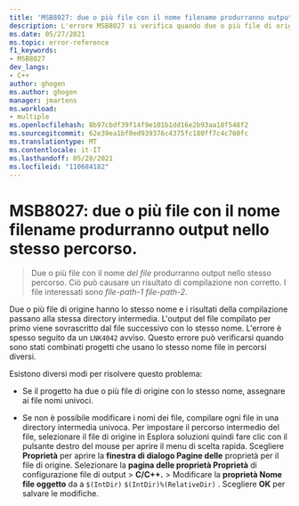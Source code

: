 ```yaml
---
title: 'MSB8027: due o più file con il nome filename produrranno output nello stesso percorso.'
description: L'errore MSB8027 si verifica quando due o più file di origine nel progetto hanno lo stesso nome.
ms.date: 05/27/2021
ms.topic: error-reference
f1_keywords:
- MSB8027
dev_langs:
- C++
author: ghogen
ms.author: ghogen
manager: jmartens
ms.workload:
- multiple
ms.openlocfilehash: 8b97cbdf39f14f9e101b1dd16e2b93aa18f548f2
ms.sourcegitcommit: 62e39ea1bf0ed939376c4375fc180ff7c4c760fc
ms.translationtype: MT
ms.contentlocale: it-IT
ms.lasthandoff: 05/28/2021
ms.locfileid: "110684182"
---
```

# <a name="msb8027-two-or-more-files-with-the-name-of-filename-will-produce-outputs-to-the-same-location"></a>MSB8027: due o più file con il nome filename produrranno output nello stesso percorso.

> Due o più file con il nome *del file* produrranno output nello stesso percorso. Ciò può causare un risultato di compilazione non corretto. I file interessati sono *file-path-1* *file-path-2*.

Due o più file di origine hanno lo stesso nome e i risultati della compilazione passano alla stessa directory intermedia. L'output del file compilato per primo viene sovrascritto dal file successivo con lo stesso nome. L'errore è spesso seguito da un `LNK4042` avviso. Questo errore può verificarsi quando sono stati combinati progetti che usano lo stesso nome file in percorsi diversi.

Esistono diversi modi per risolvere questo problema:

- Se il progetto ha due o più file di origine con lo stesso nome, assegnare ai file nomi univoci.

- Se non è possibile modificare i nomi dei file, compilare ogni file in una directory intermedia univoca. Per impostare il percorso intermedio del file, selezionare il file di origine in Esplora soluzioni quindi fare clic con il pulsante destro del mouse per aprire il menu di scelta rapida. Scegliere **Proprietà** per aprire la **finestra di dialogo Pagine delle** proprietà per il file di origine. Selezionare la **pagina delle proprietà Proprietà** di configurazione file di output  >  **C/C++.**  >   Modificare la **proprietà Nome file oggetto** da a `$(IntDir)` `$(IntDir)%(RelativeDir)` . Scegliere **OK** per salvare le modifiche. 
